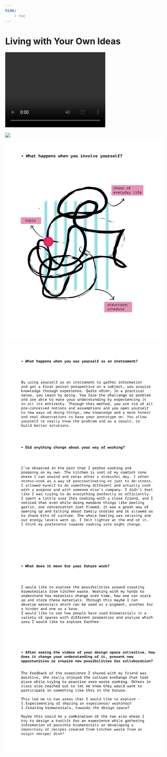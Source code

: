 ```yaml
---
hide:
    - toc
---
```


# **Living with Your Own Ideas**



<video width="320" height="240" controls>
<source src="https://drive.google.com/file/d/1628-xkdyi-OqO_Snj1zFZSF7IKl5VlD-/preview?autoplay=1" type="video/mp4">
Your browser does not support the video tag.
</video>



![](../images/DinDin-01.png)
![](../images/DinDin-02.png)
![](../images/DinDin-03.png)
![](../images/DinDin-04.png)
